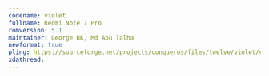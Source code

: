 ```yaml
---
codename: violet
fullname: Redmi Note 7 Pro
romversion: 5.1
maintainer: George BK, Md Abu Talha
newformat: true
pling: https://sourceforge.net/projects/conqueros/files/twelve/violet/conquerOS-5.1-violet-20220117-0811-OFFICIAL-gapps.zip/download
xdathread:
---
```

